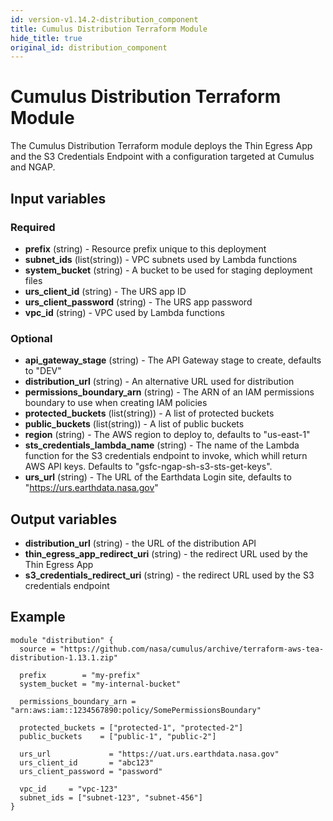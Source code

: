 ```yaml
---
id: version-v1.14.2-distribution_component
title: Cumulus Distribution Terraform Module
hide_title: true
original_id: distribution_component
---
```


# Cumulus Distribution Terraform Module

The Cumulus Distribution Terraform module deploys the Thin Egress App and the S3
Credentials Endpoint with a configuration targeted at Cumulus and NGAP.

## Input variables

### Required

* **prefix** (string) - Resource prefix unique to this deployment
* **subnet_ids** (list(string)) - VPC subnets used by Lambda functions
* **system_bucket** (string) - A bucket to be used for staging deployment files
* **urs_client_id** (string) - The URS app ID
* **urs_client_password** (string) - The URS app password
* **vpc_id** (string) - VPC used by Lambda functions

### Optional

* **api_gateway_stage** (string) - The API Gateway stage to create, defaults to
  "DEV"
* **distribution_url** (string) - An alternative URL used for distribution
* **permissions_boundary_arn** (string) - The ARN of an IAM permissions boundary
  to use when creating IAM policies
* **protected_buckets** (list(string)) - A list of protected buckets
* **public_buckets** (list(string)) - A list of public buckets
* **region** (string) - The AWS region to deploy to, defaults to "us-east-1"
* **sts_credentials_lambda_name** (string) - The name of the Lambda function for
  the S3 credentials endpoint to invoke, which whill return AWS API keys.
  Defaults to "gsfc-ngap-sh-s3-sts-get-keys".
* **urs_url** (string) - The URL of the Earthdata Login site, defaults to
  "https://urs.earthdata.nasa.gov"

## Output variables

* **distribution_url** (string) - the URL of the distribution API
* **thin_egress_app_redirect_uri** (string) - the redirect URL used by the Thin
  Egress App
* **s3_credentials_redirect_uri** (string) - the redirect URL used by the S3
  credentials endpoint

## Example

```hcl
module "distribution" {
  source = "https://github.com/nasa/cumulus/archive/terraform-aws-tea-distribution-1.13.1.zip"

  prefix        = "my-prefix"
  system_bucket = "my-internal-bucket"

  permissions_boundary_arn = "arn:aws:iam::1234567890:policy/SomePermissionsBoundary"

  protected_buckets = ["protected-1", "protected-2"]
  public_buckets    = ["public-1", "public-2"]

  urs_url             = "https://uat.urs.earthdata.nasa.gov"
  urs_client_id       = "abc123"
  urs_client_password = "password"

  vpc_id     = "vpc-123"
  subnet_ids = ["subnet-123", "subnet-456"]
}
```
